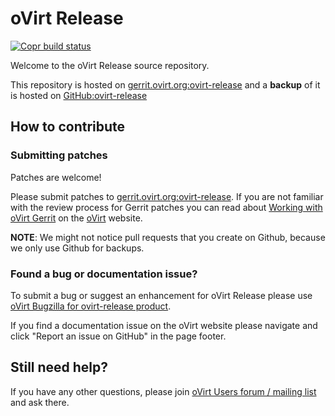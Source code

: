 # oVirt Release
[![Copr build status](https://copr.fedorainfracloud.org/coprs/ovirt/ovirt-master-snapshot/package/ovirt-release/status_image/last_build.png)](https://copr.fedorainfracloud.org/coprs/ovirt/ovirt-master-snapshot/package/ovirt-release/)

Welcome to the oVirt Release source repository.

This repository is hosted on [gerrit.ovirt.org:ovirt-release](https://gerrit.ovirt.org/#/admin/projects/ovirt-release)
and a **backup** of it is hosted on [GitHub:ovirt-release](https://github.com/oVirt/ovirt-release)


## How to contribute

### Submitting patches

Patches are welcome!

Please submit patches to [gerrit.ovirt.org:ovirt-release](https://gerrit.ovirt.org/#/admin/projects/ovirt-release).
If you are not familiar with the review process for Gerrit patches you can read about [Working with oVirt Gerrit](https://ovirt.org/develop/dev-process/working-with-gerrit.html)
on the [oVirt](https://ovirt.org/) website.

**NOTE**: We might not notice pull requests that you create on Github, because we only use Github for backups.


### Found a bug or documentation issue?
To submit a bug or suggest an enhancement for oVirt Release please use
[oVirt Bugzilla for ovirt-release product](https://bugzilla.redhat.com/enter_bug.cgi?product=ovirt-release).

If you find a documentation issue on the oVirt website please navigate and click "Report an issue on GitHub" in the page footer.


## Still need help?
If you have any other questions, please join [oVirt Users forum / mailing list](https://lists.ovirt.org/admin/lists/users.ovirt.org/) and ask there.
```